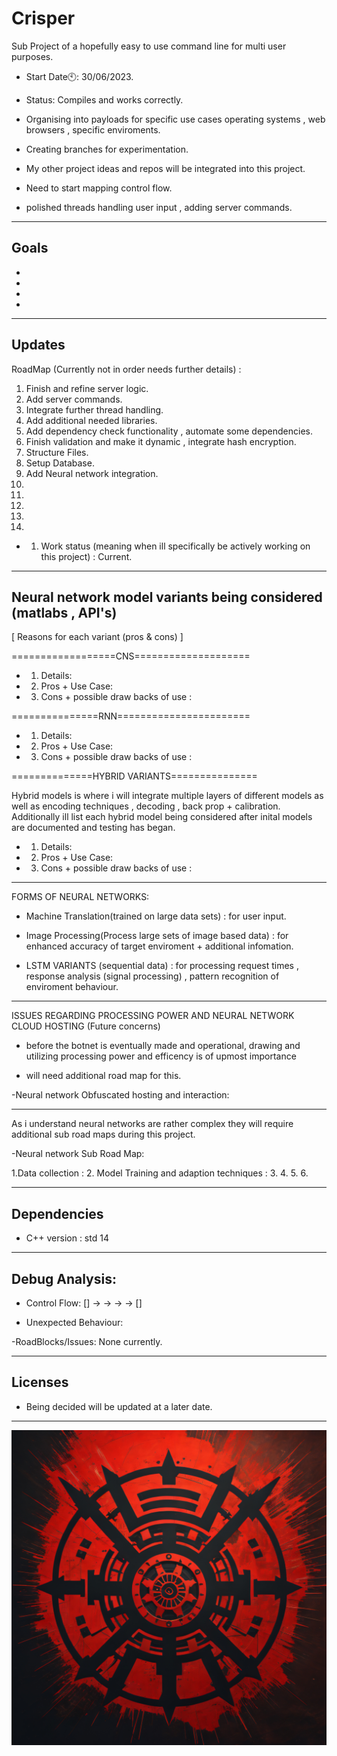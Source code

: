 # Crisper
Sub Project of a hopefully easy to use command line for multi user purposes.

- Start Date🕙: 30/06/2023.

-  Status: Compiles and works correctly.

- Organising into payloads for specific use cases operating systems , web browsers , specific enviroments.

- Creating branches for experimentation. 
- My other project ideas and repos will be integrated into this project.
- Need to start mapping control flow.
- polished threads handling user input , adding server commands.

--------------------------------------------------------
Goals
-----

-
-
-
-
-------------------------------------------------------------------------
Updates
---

RoadMap (Currently not in order needs further details) :
  1.  Finish and refine server logic.
  2.  Add server commands.
  3.  Integrate further thread handling.
  4.  Add additional needed libraries.
  5.  Add dependency check functionality , automate some dependencies.
  6.  Finish validation and make it dynamic , integrate hash encryption.
  7.  Structure Files.
  8.  Setup Database.
  9.  Add Neural network integration.
  10.
  11.
  12.
  13.
  14.

- 1. Work status (meaning when ill specifically be actively working on this project) : Current.

--------
Neural network model variants being considered (matlabs , API's)
--

[ Reasons for each variant (pros & cons) ]

==================CNS====================
- 1. Details: 
- 2. Pros + Use Case:
- 3. Cons + possible draw backs of use : 


===============RNN=======================

- 1. Details: 
- 2. Pros + Use Case:
- 3. Cons + possible draw backs of use : 

==============HYBRID VARIANTS===============

Hybrid models is where i will integrate multiple layers of different models as well as encoding techniques , decoding , back prop + calibration.
Additionally ill list each hybrid model being considered after inital models are documented and testing has began.

- 1. Details: 
- 2. Pros + Use Case:
- 3. Cons + possible draw backs of use : 


-----------------------

FORMS OF NEURAL NETWORKS:

- Machine Translation(trained on large data sets) : for user input.

- Image Processing(Process large sets of image based data) : for enhanced accuracy of target enviroment + additional infomation.

- LSTM VARIANTS (sequential data) : for processing request times , response analysis (signal processing) , pattern recognition of enviroment behaviour.

--------------
ISSUES REGARDING PROCESSING POWER AND NEURAL NETWORK CLOUD HOSTING (Future concerns)


- before the botnet is eventually made and operational, drawing and utilizing processing power and efficency is of upmost importance 

- will need additional road map for this.

-Neural network Obfuscated hosting and interaction:


-----------------------------
As i understand neural networks are rather complex they will require additional sub road maps during this project.


-Neural network Sub Road Map:

1.Data collection : 
2. Model Training and adaption techniques :
3.
4.
5.
6.

---------------
Dependencies
----
- C++ version : std 14
---------------
Debug Analysis:
---
- Control Flow: [] -> -> -> -> []

- Unexpected Behaviour:

-RoadBlocks/Issues: None currently.

-----------
Licenses
----

- Being decided will be updated at a later date.

-------------------------------------------------------------------------------------------------
![CRISPER2](https://raw.githubusercontent.com/indirectDirectEnumeration69/Crisper/main/CRISPER2.png)


